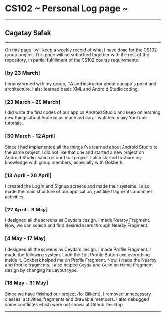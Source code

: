 # CS102 ~ Personal Log page ~
****

## Cagatay Safak
****

On this page I will keep a weekly record of what I have done for the CS102 group project. This page will be submitted together with the rest of the repository, in partial fulfillment of the CS102 course requirements.

### [by 23 March]
I brainstormed with my group, TA and instructor about our app's point and architecture. I also learned basic XML and Android Studio coding.

### [23 March - 29 March]
I did write the first codes of our app on Android Studio and keep on learning new things about Android as much as I can. I watched many YouTube tutorials.

### [30 March - 12 April]
Since I had implemented all the things I've learned about Android Studio to the same project, I did not like that one and started a new project on Android Studio, which is our final project. I also started to share my knowledge with group members, especially with Gokberk.

### [13 April - 26 April]
I created the Log in and Signup screens and made their systems. I also made the main structure of our application, just like fragments and inner activities.

### [27 April - 3 May]
I designed all the screens as Ceyda's design. I made Nearby Fragment. Now, we can search and find desired users through Nearby Fragment.

### [4 May - 17 May]
I designed all the screens as Ceyda's design. I made Profile Fragment. I made the following system. I add the Edit Profile Button and everything inside it. Gokberk helped me on Profile Fragment. Now, i made the Nearby and Profile fragments. I also helped Ceyda and Gulin on Home Fragment design by changing its Layout type.

### [18 May - 31 May]
Since we have finished our project (for Bilkent), I removed unnecessary classes, activities, fragments and drawable members. I also debugged some conflictes which were not shown at Github Desktop.

****
